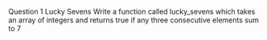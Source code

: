 Question 1
Lucky Sevens
Write a function called lucky_sevens which takes an array of integers and returns true if any three consecutive elements sum to 7
